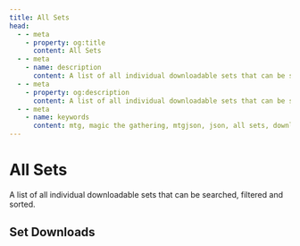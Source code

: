 ```yaml
---
title: All Sets
head:
  - - meta
    - property: og:title
      content: All Sets
  - - meta
    - name: description
      content: A list of all individual downloadable sets that can be searched, filtered and sorted.
  - - meta
    - property: og:description
      content: A list of all individual downloadable sets that can be searched, filtered and sorted.
  - - meta
    - name: keywords
      content: mtg, magic the gathering, mtgjson, json, all sets, download sets
---
```


# All Sets

A list of all individual downloadable sets that can be searched, filtered and sorted.

## Set Downloads

<DownloadList file="SetList" />
